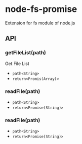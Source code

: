 # node-fs-promise
Extension for fs module of node.js

## API

### getFileList(path)
Get File List

- `path<String>`
- `return<Promis(Array)>`

### readFile(path)

- `path<String>`
- `return<Promise(String)>`


### readFile(path)

- `path<String>`
- `return<Promise(String)>`

